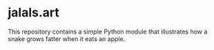# jalals.art

This repository contains a simple Python module that illustrates how a snake grows fatter when it eats an apple.
